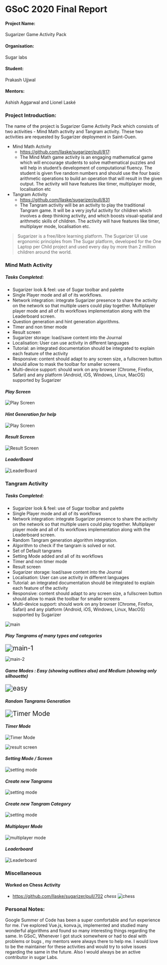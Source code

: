 # GSoC 2020 Final Report

#### Project Name: 
Sugarizer Game Activity Pack 
#### Organisation:
Sugar labs
#### Student: 
Prakash Ujjwal
#### Mentors:
Ashish Aggarwal and Lionel Laské 

### Project Introduction:
The name of the project is Sugarizer Game Activity Pack which consists of two activities - Mind Math activity and Tangram activity. These two activities are requested by Sugarizer deployment in Saint-Ouen.
* Mind Math Activity 
  * https://github.com/llaske/sugarizer/pull/817:
  * The Mind Math game activity is an engaging mathematical game which will encourage students to solve mathematical puzzles and will help in student’s development of computational fluency. The student is given five random numbers and should use the four basic arithmetic operations to build an operation that will result in the given output. The activity will have features like timer, multiplayer mode, localisation etc
* Tangram Activity 
  * https://github.com/llaske/sugarizer/pull/831
  * The Tangram activity will be an activity to play the traditional Tangram game. It will be a very joyful activity for children which involves a deep thinking activity, and which boosts visual-spatial and arithmetic skills of children. The activity will have features like timer, multiplayer mode, localisation etc.



> Sugarizer is a free/libre learning platform. The Sugarizer UI use ergonomic principles from The Sugar platform, developed for the One Laptop per Child project and used every day by more than 2 million children around the world.


### Mind Math Activity
##### Tasks Completed:
* Sugarizer look & feel: use of Sugar toolbar and palette
* Single Player mode and all of its workflows.
* Network integration: integrate Sugarizer presence to share the activity on the network so that multiple users could play together. Multiplayer player mode and all of its workflows implementation along with the Leaderboard screen.
* Question generation and hint generation algorithms.
* Timer and non timer mode 
* Result screen 
* Sugarizer storage: load/save content into the Journal
* Localisation:  User can use activity in different languages
* Tutorial: an integrated documentation should be integrated to explain each feature of the activity
* Responsive: content should adapt to any screen size, a fullscreen button should allow to mask the toolbar for smaller screens
* Multi-device support: should work on any browser (Chrome, Firefox, Safari) and any platform (Android, iOS, Windows, Linux, MacOS) supported by Sugarizer

#### *Play Screen*

![Play Screen](../screenshots/mindmath-1.png)



#### *Hint Generation for help*

![Play Screen](../screenshots/mindmath-4.png)

#### *Result Screen*

![Result Screen](../screenshots/mindmath-2.png)

#### *LeaderBoard*

![LeaderBoard](../screenshots/mindmath-3.png)

### Tangram Activity
##### Tasks Completed:
* Sugarizer look & feel: use of Sugar toolbar and palette
* Single Player mode and all of its workflows
* Network integration: integrate Sugarizer presence to share the activity on the network so that multiple users could play together. Multiplayer player mode and all of its workflows implementation along with the Leaderboard screen.
* Random Tangram generation algorithm integration.
* Algorithm to check if the tangram is solved or not.
* Set of Default tangrams 
* Setting Mode added and all of its workflows 
* Timer and non timer mode
* Result screen 
* Sugarizer storage: load/save content into the Journal
* Localisation:  User can use activity in different languages
* Tutorial: an integrated documentation should be integrated to explain each feature of the activity
* Responsive: content should adapt to any screen size, a fullscreen button should allow to mask the toolbar for smaller screens
* Multi-device support: should work on any browser (Chrome, Firefox, Safari) and any platform (Android, iOS, Windows, Linux, MacOS) supported by Sugarizer


![main](../screenshots/tangram-1.png)

#### *Play Tangrams of many types and categories*

<img src="../screenshots/tangrams-categories-banner.png" alt="main-1" style="zoom:150%;" />

![main-2](../screenshots/tangram-3.png)

#### *Game Modes : Easy (showing outlines also) and Medium (showing only silhouette)*

<img src="../screenshots/game-modes-banner.png" alt="easy" style="zoom:150%;" />



#### *Random Tangrams Generation*

<img src="../screenshots/random-tangram-banner.png" alt="Timer Mode" style="zoom:150%;" />

#### *Timer Mode*

![Timer Mode](../screenshots/tangram-9.png)



![result screen](../screenshots/tangram-10.png)



#### *Setting Mode / Screen*

![setting mode](../screenshots/tangram-4.png)

#### *Create new Tangrams*

![setting mode](../screenshots/tangram-5.png)

#### *Create new Tangram Category*

![setting mode](../screenshots/tangram-11.png)



#### *Multiplayer Mode*

![multiplayer mode](../screenshots/tangram-12.png)

#### *Leaderboard*

![Leaderboard](../screenshots/tangram-13.png)

### Miscellaneous
#### Worked on Chess Activity
* https://github.com/llaske/sugarizer/pull/702
*chess*
![chess](../screenshots/chess.png)

### Personal Notes:
Google Summer of Code has been a super comfortable and fun experience for me. I’ve explored Vue.js, konva.js, implemented and studied many wonderful algorithms and found so many interesting things regarding the same. In GSoC, Whenever I got stuck somewhere or had to deal with problems or bugs , my mentors were always there to help me.
I would love to be the maintainer for these activities and would try to solve issues regarding the same in the future. Also I would always be an active contributor in sugar Labs. 


